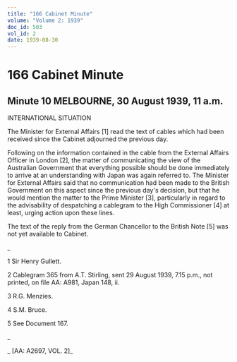 ```yaml
---
title: "166 Cabinet Minute"
volume: "Volume 2: 1939"
doc_id: 503
vol_id: 2
date: 1939-08-30
---
```


# 166 Cabinet Minute

## Minute 10 MELBOURNE, 30 August 1939, 11 a.m.

INTERNATIONAL SITUATION

The Minister for External Affairs [1] read the text of cables which had been received since the Cabinet adjourned the previous day.

Following on the information contained in the cable from the External Affairs Officer in London [2], the matter of communicating the view of the Australian Government that everything possible should be done immediately to arrive at an understanding with Japan was again referred to. The Minister for External Affairs said that no communication had been made to the British Government on this aspect since the previous day's decision, but that he would mention the matter to the Prime Minister [3], particularly in regard to the advisability of despatching a cablegram to the High Commissioner [4] at least, urging action upon these lines.

The text of the reply from the German Chancellor to the British Note [5] was not yet available to Cabinet.

_

1 Sir Henry Gullett.

2 Cablegram 365 from A.T. Stirling, sent 29 August 1939, 7.15 p.m., not printed, on file AA: A981, Japan 148, ii.

3 R.G. Menzies.

4 S.M. Bruce.

5 See Document 167.

_

_ [AA: A2697, VOL. 2]_
